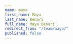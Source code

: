 ```yaml
---
name: maya
first_name: Maya
last_name: Benari
full_name: Maya Benari
redirect_from: "/team/maya/"
published: false
---
```


